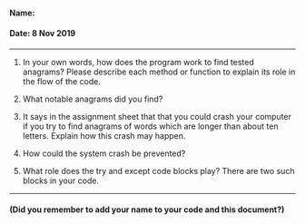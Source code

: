 #### Name:
#### Date: 8 Nov 2019

---

1. In your own words, how does the program work to find tested anagrams? Please describe each method or function to explain its role in the flow of the code.

2. What notable anagrams did you find?

3. It says in the assignment sheet that that you could crash your computer if you try to find anagrams of words which are longer than about ten letters. Explain how this crash may happen.

4. How could the system crash be prevented?

5. What role does the try and except code blocks play? There are two such blocks in your code.


---

#### (Did you remember to add your name to your code and this document?)
